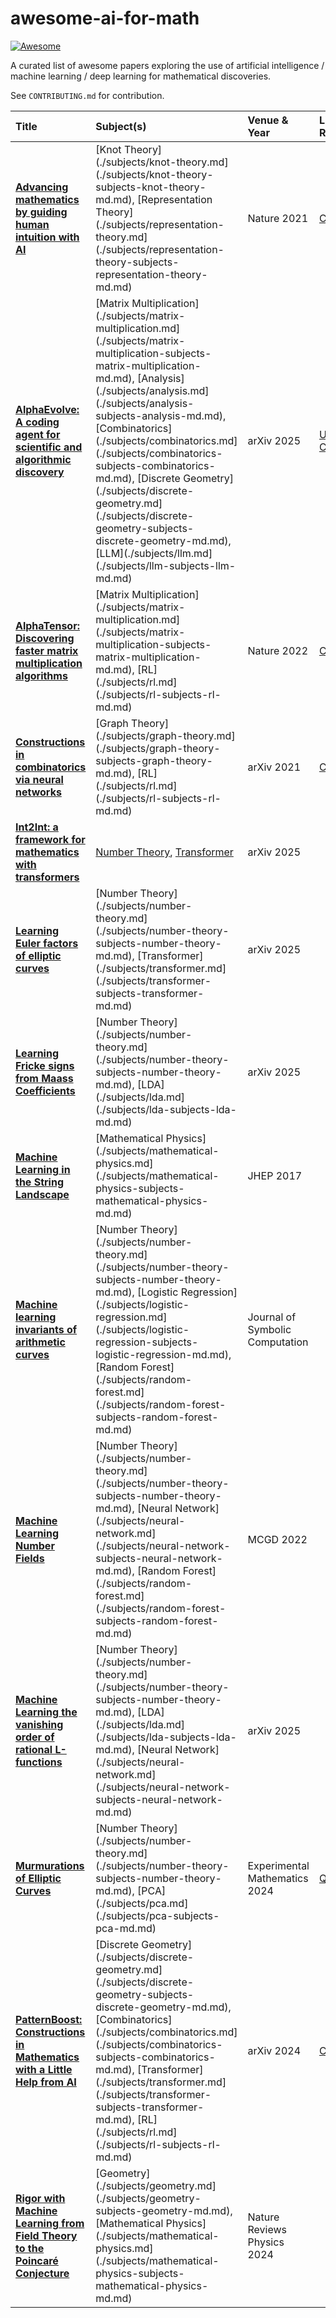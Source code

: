 # awesome-ai-for-math

[![Awesome](https://awesome.re/badge.svg)](https://awesome.re)


A curated list of awesome papers exploring the use of artificial intelligence / machine learning / deep learning for mathematical discoveries.

See `CONTRIBUTING.md` for contribution.

<!-- Table start -->

| Title | Subject(s) | Venue & Year | Links & Resources |
| :--- | :--- | :--- | :--- |
| **[Advancing mathematics by guiding human intuition with AI](https://www.nature.com/articles/s41586-021-04086-x)** | [Knot Theory](./subjects/knot-theory.md](./subjects/knot-theory-subjects-knot-theory-md.md), [Representation Theory](./subjects/representation-theory.md](./subjects/representation-theory-subjects-representation-theory-md.md) | Nature 2021 | [Code](https://github.com/google-deepmind/mathematics_conjectures) |
| **[AlphaEvolve: A coding agent for scientific and algorithmic discovery](https://arxiv.org/abs/2506.13131)** | [Matrix Multiplication](./subjects/matrix-multiplication.md](./subjects/matrix-multiplication-subjects-matrix-multiplication-md.md), [Analysis](./subjects/analysis.md](./subjects/analysis-subjects-analysis-md.md), [Combinatorics](./subjects/combinatorics.md](./subjects/combinatorics-subjects-combinatorics-md.md), [Discrete Geometry](./subjects/discrete-geometry.md](./subjects/discrete-geometry-subjects-discrete-geometry-md.md), [LLM](./subjects/llm.md](./subjects/llm-subjects-llm-md.md) | arXiv 2025 | [Unofficial Code](https://github.com/codelion/openevolve) |
| **[AlphaTensor: Discovering faster matrix multiplication algorithms](https://www.nature.com/articles/s41586-022-05172-4)** | [Matrix Multiplication](./subjects/matrix-multiplication.md](./subjects/matrix-multiplication-subjects-matrix-multiplication-md.md), [RL](./subjects/rl.md](./subjects/rl-subjects-rl-md.md) | Nature 2022 | [Code](https://github.com/google-deepmind/alphatensor) [Blog](https://deepmind.google/discover/blog/discovering-novel-algorithms-with-alphatensor/) |
| **[Constructions in combinatorics via neural networks](https://arxiv.org/abs/2104.14516)** | [Graph Theory](./subjects/graph-theory.md](./subjects/graph-theory-subjects-graph-theory-md.md), [RL](./subjects/rl.md](./subjects/rl-subjects-rl-md.md) | arXiv 2021 | [Code](https://github.com/zawagner22/cross-entropy-for-combinatorics) |
| **[Int2Int: a framework for mathematics with transformers](https://arxiv.org/abs/2502.17513)** | [Number Theory](./subjects/number-theory.md), [Transformer](./subjects/transformer.md) | arXiv 2025 |  |
| **[Learning Euler factors of elliptic curves](https://arxiv.org/abs/2502.10357)** | [Number Theory](./subjects/number-theory.md](./subjects/number-theory-subjects-number-theory-md.md), [Transformer](./subjects/transformer.md](./subjects/transformer-subjects-transformer-md.md) | arXiv 2025 |  |
| **[Learning Fricke signs from Maass Coefficients](https://arxiv.org/abs/2501.02105)** | [Number Theory](./subjects/number-theory.md](./subjects/number-theory-subjects-number-theory-md.md), [LDA](./subjects/lda.md](./subjects/lda-subjects-lda-md.md) | arXiv 2025 |  |
| **[Machine Learning in the String Landscape](https://link.springer.com/article/10.1007/JHEP09(2017)157)** | [Mathematical Physics](./subjects/mathematical-physics.md](./subjects/mathematical-physics-subjects-mathematical-physics-md.md) | JHEP 2017 |  |
| **[Machine learning invariants of arithmetic curves](https://www.sciencedirect.com/science/article/pii/S0747717122000839)** | [Number Theory](./subjects/number-theory.md](./subjects/number-theory-subjects-number-theory-md.md), [Logistic Regression](./subjects/logistic-regression.md](./subjects/logistic-regression-subjects-logistic-regression-md.md), [Random Forest](./subjects/random-forest.md](./subjects/random-forest-subjects-random-forest-md.md) | Journal of Symbolic Computation |  |
| **[Machine Learning Number Fields](https://link.intlpress.com/JDetail/1806620813564551169)** | [Number Theory](./subjects/number-theory.md](./subjects/number-theory-subjects-number-theory-md.md), [Neural Network](./subjects/neural-network.md](./subjects/neural-network-subjects-neural-network-md.md), [Random Forest](./subjects/random-forest.md](./subjects/random-forest-subjects-random-forest-md.md) | MCGD 2022 |  |
| **[Machine Learning the vanishing order of rational L-functions](https://arxiv.org/abs/2502.10360)** | [Number Theory](./subjects/number-theory.md](./subjects/number-theory-subjects-number-theory-md.md), [LDA](./subjects/lda.md](./subjects/lda-subjects-lda-md.md), [Neural Network](./subjects/neural-network.md](./subjects/neural-network-subjects-neural-network-md.md) | arXiv 2025 |  |
| **[Murmurations of Elliptic Curves](https://www.tandfonline.com/doi/abs/10.1080/10586458.2024.2382361)** | [Number Theory](./subjects/number-theory.md](./subjects/number-theory-subjects-number-theory-md.md), [PCA](./subjects/pca.md](./subjects/pca-subjects-pca-md.md) | Experimental Mathematics 2024 | [Quanta](https://www.quantamagazine.org/elliptic-curve-murmurations-found-with-ai-take-flight-20240305/) |
| **[PatternBoost: Constructions in Mathematics with a Little Help from AI](https://arxiv.org/abs/2411.00566)** | [Discrete Geometry](./subjects/discrete-geometry.md](./subjects/discrete-geometry-subjects-discrete-geometry-md.md), [Combinatorics](./subjects/combinatorics.md](./subjects/combinatorics-subjects-combinatorics-md.md), [Transformer](./subjects/transformer.md](./subjects/transformer-subjects-transformer-md.md), [RL](./subjects/rl.md](./subjects/rl-subjects-rl-md.md) | arXiv 2024 | [Code](https://github.com/zawagner22/transformers_math_experiments) |
| **[Rigor with Machine Learning from Field Theory to the Poincaré Conjecture](https://www.nature.com/articles/s42254-024-00709-0)** | [Geometry](./subjects/geometry.md](./subjects/geometry-subjects-geometry-md.md), [Mathematical Physics](./subjects/mathematical-physics.md](./subjects/mathematical-physics-subjects-mathematical-physics-md.md) | Nature Reviews Physics 2024 |  |

<!-- Table end -->